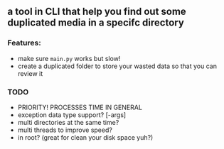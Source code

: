 ## a tool in CLI that help you find out some duplicated media in a specifc directory


### Features:
* make sure `main.py` works but slow!
* create a duplicated folder to store your wasted data so that you can review it

### TODO
* PRIORITY! PROCESSES TIME IN GENERAL 
* exception data type support? [-args] 
* multi directories at the same time?
* multi threads to improve speed?
* in root? (great for clean your disk space yuh?)
